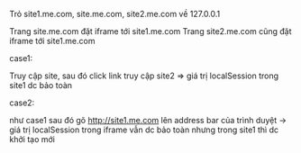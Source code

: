 Trỏ site1.me.com, site.me.com, site2.me.com về 127.0.0.1

Trang site.me.com đặt iframe tới site1.me.com
Trang site2.me.com cũng đặt iframe tới site1.me.com

case1:

Truy cập site, sau đó click link truy cập site2 => giá trị localSession trong site1 dc bảo toàn

case2:

như case1 sau đó gõ http://site1.me.com lên address bar của trình duyệt -> giá trị localSession trong
iframe vẫn dc bảo toàn nhưng trong site1 thì dc khởi tạo mới

